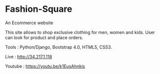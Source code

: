 # Fashion-Square

An Ecommerce website

This site allows to shop exclusive clothing for men, women and kids. 
User can look for product and place orders.

Tools : Python/Django, Bootstrap 4.0, HTML5, CSS3.

Live : http://34.217.1.118

Youtube : https://youtu.be/k1EusAhnkis
